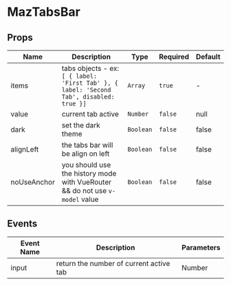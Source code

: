 # MazTabsBar

## Props

<!-- @vuese:MazTabsBar:props:start -->

| Name        | Description                                                                             | Type      | Required | Default |
| ----------- | --------------------------------------------------------------------------------------- | --------- | -------- | ------- |
| items       | tabs objects - ex: `[ { label: 'First Tab' }, { label: 'Second Tab', disabled: true }]` | `Array`   | `true`   | -       |
| value       | current tab active                                                                      | `Number`  | `false`  | null    |
| dark        | set the dark theme                                                                      | `Boolean` | `false`  | false   |
| alignLeft   | the tabs bar will be align on left                                                      | `Boolean` | `false`  | false   |
| noUseAnchor | you should use the history mode with VueRouter && do not use `v-model` value            | `Boolean` | `false`  | false   |

<!-- @vuese:MazTabsBar:props:end -->

## Events

<!-- @vuese:MazTabsBar:events:start -->

| Event Name | Description                             | Parameters |
| ---------- | --------------------------------------- | ---------- |
| input      | return the number of current active tab | Number     |

<!-- @vuese:MazTabsBar:events:end -->
